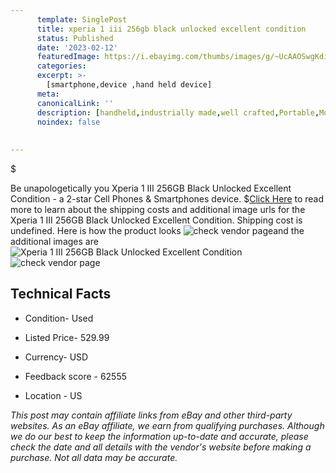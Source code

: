 ```yaml
---
      template: SinglePost
      title: xperia 1 iii 256gb black unlocked excellent condition
      status: Published
      date: '2023-02-12'
      featuredImage: https://i.ebayimg.com/thumbs/images/g/~UcAAOSwgKdiVz2K/s-l225.jpg
      categories: 
      excerpt: >-
        [smartphone,device ,hand held device]
      meta:
      canonicalLink: ''
      description: [handheld,industrially made,well crafted,Portable,Mobile,Compact,Convenient,Lightweight,Maneuverable,Man-portable,Miniature,Carriable,Hand-held,Light,Holdable,Transportable,Mobile device,Pocket-sized,On-the-go,Wireless,Cordless,Compact size,Convenient size, smartphone,device ,hand held device]
      noindex: false
      
        
---
```

$

Be unapologetically you Xperia 1 III 256GB Black Unlocked Excellent Condition - a 2-star Cell Phones & Smartphones device.
$[Click Here](https://www.ebay.com/itm/295163036327?hash=item44b91682a7%3Ag%3A%7EUcAAOSwgKdiVz2K&mkevt=1&mkcid=1&mkrid=711-53200-19255-0&campid=%253CePNCampaignId%253E&customid=%253CreferenceId%253E&toolid=10049) to read more to learn about the shipping costs and additional image urls for the Xperia 1 III 256GB Black Unlocked Excellent Condition. Shipping cost is undefined. Here is how the product looks ![check vendor page](https://i.ebayimg.com/thumbs/images/g/~UcAAOSwgKdiVz2K/s-l225.jpg)and the additional images are![Xperia 1 III 256GB Black Unlocked Excellent Condition](https://i.ebayimg.com/images/g/~UcAAOSwgKdiVz2K/s-l1600.jpg)![check vendor page](https://origin-galleryplus.ebayimg.com/ws/web/295163036327_2_0_1/225x225.jpg,https://origin-galleryplus.ebayimg.com/ws/web/295163036327_3_0_1/225x225.jpg,https://origin-galleryplus.ebayimg.com/ws/web/295163036327_4_0_1/225x225.jpg,https://origin-galleryplus.ebayimg.com/ws/web/295163036327_5_0_1/225x225.jpg,https://origin-galleryplus.ebayimg.com/ws/web/295163036327_6_0_1/225x225.jpg,https://origin-galleryplus.ebayimg.com/ws/web/295163036327_7_0_1/225x225.jpg)



 ## Technical Facts 



     
      

 - Condition- Used 


      

 - Listed Price- 529.99 


      

 - Currency- USD 


      

 - Feedback score - 62555 


      

 - Location - US 


      
      

 *_This post may contain affiliate links from eBay and other third-party websites. As an eBay affiliate, we earn from qualifying purchases. Although we do our best to keep the information up-to-date and accurate, please check the date and all details with the vendor's website before making a purchase. Not all data may be accurate._*






